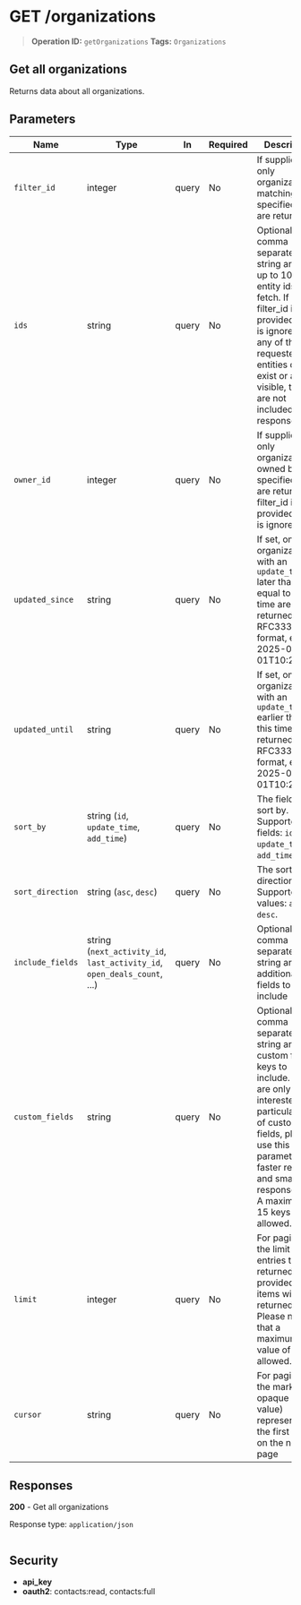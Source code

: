 # GET /organizations

> **Operation ID:** `getOrganizations`
> **Tags:** `Organizations`

## Get all organizations

Returns data about all organizations.

## Parameters

| Name | Type | In | Required | Description |
|------|------|-------|----------|-------------|
| `filter_id` | integer | query | No | If supplied, only organizations matching the specified filter are returned |
| `ids` | string | query | No | Optional comma separated string array of up to 100 entity ids to fetch. If filter_id is provided, this is ignored. If any of the requested entities do not exist or are not visible, they are not included in the response. |
| `owner_id` | integer | query | No | If supplied, only organization owned by the specified user are returned. If filter_id is provided, this is ignored. |
| `updated_since` | string | query | No | If set, only organizations with an `update_time` later than or equal to this time are returned. In RFC3339 format, e.g. 2025-01-01T10:20:00Z. |
| `updated_until` | string | query | No | If set, only organizations with an `update_time` earlier than this time are returned. In RFC3339 format, e.g. 2025-01-01T10:20:00Z. |
| `sort_by` | string (`id`, `update_time`, `add_time`) | query | No | The field to sort by. Supported fields: `id`, `update_time`, `add_time`. |
| `sort_direction` | string (`asc`, `desc`) | query | No | The sorting direction. Supported values: `asc`, `desc`. |
| `include_fields` | string (`next_activity_id`, `last_activity_id`, `open_deals_count`, ...) | query | No | Optional comma separated string array of additional fields to include |
| `custom_fields` | string | query | No | Optional comma separated string array of custom fields keys to include. If you are only interested in a particular set of custom fields, please use this parameter for faster results and smaller response.<br/>A maximum of 15 keys is allowed. |
| `limit` | integer | query | No | For pagination, the limit of entries to be returned. If not provided, 100 items will be returned. Please note that a maximum value of 500 is allowed. |
| `cursor` | string | query | No | For pagination, the marker (an opaque string value) representing the first item on the next page |

## Responses

**200** - Get all organizations

Response type: `application/json`

```

```


## Security

- **api_key**
- **oauth2**: contacts:read, contacts:full